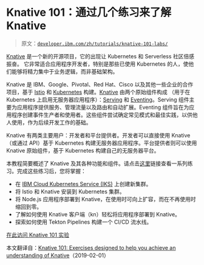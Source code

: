 # Knative 101：通过几个练习来了解 Knative

> 原文：[`developer.ibm.com/zh/tutorials/knative-101-labs/`](https://developer.ibm.com/zh/tutorials/knative-101-labs/)

[Knative](https://github.com/knative/) 是一个新的开源项目，它的出现让 Kubernetes 和 Serverless 社区倍感振奋。 它非常适合应用程序开发者，特别是那些已使用 Kubernetes 的人，使他们能够将精力集中于业务逻辑，而非基础架构。

Knative 是 IBM、Google、Pivotal、Red Hat、Cisco 以及其他一些企业的合作项目，基于 [Istio](https://developer.ibm.com/components/istio/) 和 [Kubernetes](https://developer.ibm.com/components/kubernetes/) 构建。[Knative](https://developer.ibm.com/components/knative/) 由两个原始组件构成 （用于在 Kubernetes 上启用无服务器应用程序）：[Serving](https://knative.dev/docs/serving/) 和 [Eventing](https://knative.dev/docs/eventing/)。Serving 组件主要为应用程序提供服务、管理流量以及路由和自动扩展。Eventing 组件旨在为应用程序创建事件生产者和使用者。这些组件尝试确定常见模式和最佳实践，以供他人使用，作为后续开发工作的基础。

Knative 有两类主要用户：开发者和平台提供者。开发者可以直接使用 Knative（或通过 API）基于 Kubernetes 构建无服务器应用程序。平台提供者则可以使用 Knative 原始组件，基于 Kubernetes 构建自己的无服务器平台。

本教程简要概述了 Knative 及其各种功能和组件。请点击[这里](https://github.com/IBM/knative101/tree/master/workshop)链接查看一系列练习。完成这些练习后，您将掌握：

*   在 [IBM Cloud Kubernetes Service (IKS)](https://cloud.ibm.com/containers-kubernetes/catalog/cluster?cm_sp=ibmdev-_-developer-tutorials-_-cloudreg) 上创建新集群。
*   将 Istio 和 Knative 安装到 Kubernetes 集群。
*   将 Node.js 应用程序部署到 Knative，在使用时可向上扩容，而在不再使用时缩回到零。
*   了解如何使用 Knative 客户端（kn）轻松将应用程序部署到 Knative。
*   探索如何使用 Tekton Pipelines 构建一个 CI/CD 流水线。

[在此访问 Knative 101 实验](https://github.com/IBM/knative101/tree/master/workshop)

本文翻译自：[Knative 101: Exercises designed to help you achieve an understanding of Knative](https://developer.ibm.com/tutorials/knative-101-labs/)（2019-02-01）